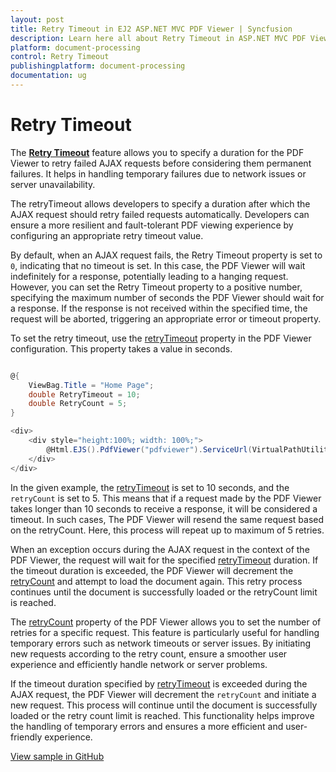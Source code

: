 ```yaml
---
layout: post
title: Retry Timeout in EJ2 ASP.NET MVC PDF Viewer | Syncfusion
description: Learn here all about Retry Timeout in ASP.NET MVC PDF Viewer component of Syncfusion Essential JS 2 and more.
platform: document-processing
control: Retry Timeout
publishingplatform: document-processing
documentation: ug
---
```


# Retry Timeout

The **[Retry Timeout](https://help.syncfusion.com/cr/aspnetmvc-js2/syncfusion.ej2.pdfviewer.pdfviewer.html#Syncfusion_EJ2_PdfViewer_PdfViewer_RetryTimeout)** feature allows you to specify a duration for the PDF Viewer to retry failed AJAX requests before considering them permanent failures. It helps in handling temporary failures due to network issues or server unavailability.

The retryTimeout allows developers to specify a duration after which the AJAX request should retry failed requests automatically. Developers can ensure a more resilient and fault-tolerant PDF viewing experience by configuring an appropriate retry timeout value.

By default, when an AJAX request fails, the Retry Timeout property is set to `0`, indicating that no timeout is set. In this case, the PDF Viewer will wait indefinitely for a response, potentially leading to a hanging request. However, you can set the Retry Timeout property to a positive number, specifying the maximum number of seconds the PDF Viewer should wait for a response. If the response is not received within the specified time, the request will be aborted, triggering an appropriate error or timeout property.

To set the retry timeout, use the [retryTimeout](https://help.syncfusion.com/cr/aspnetmvc-js2/syncfusion.ej2.pdfviewer.pdfviewer.html#Syncfusion_EJ2_PdfViewer_PdfViewer_RetryTimeout) property in the PDF Viewer configuration. This property takes a value in seconds.

```cs

@{
    ViewBag.Title = "Home Page";
    double RetryTimeout = 10;
    double RetryCount = 5;
}

<div>
    <div style="height:100%; width: 100%;">
        @Html.EJS().PdfViewer("pdfviewer").ServiceUrl(VirtualPathUtility.ToAbsolute("~/Home/")).DocumentPath("PDF_Succinctly.pdf").RetryCount(RetryCount).RetryTimeout(RetryTimeout).Render()
    </div>
</div>

```

In the given example, the [retryTimeout](https://help.syncfusion.com/cr/aspnetmvc-js2/syncfusion.ej2.pdfviewer.pdfviewer.html#Syncfusion_EJ2_PdfViewer_PdfViewer_RetryTimeout) is set to 10 seconds, and the `retryCount` is set to 5. This means that if a request made by the PDF Viewer takes longer than 10 seconds to receive a response, it will be considered a timeout. In such cases, The PDF Viewer will resend the same request based on the retryCount. Here, this process will repeat up to maximum of 5 retries.

When an exception occurs during the AJAX request in the context of the PDF Viewer, the request will wait for the specified [retryTimeout](https://help.syncfusion.com/cr/aspnetmvc-js2/syncfusion.ej2.pdfviewer.pdfviewer.html#Syncfusion_EJ2_PdfViewer_PdfViewer_RetryTimeout) duration. If the timeout duration is exceeded, the PDF Viewer will decrement the [retryCount](https://help.syncfusion.com/cr/aspnetmvc-js2/syncfusion.ej2.pdfviewer.pdfviewer.html#Syncfusion_EJ2_PdfViewer_PdfViewer_RetryCount) and attempt to load the document again. This retry process continues until the document is successfully loaded or the retryCount limit is reached.

The [retryCount](https://help.syncfusion.com/cr/aspnetmvc-js2/syncfusion.ej2.pdfviewer.pdfviewer.html#Syncfusion_EJ2_PdfViewer_PdfViewer_RetryCount) property of the PDF Viewer allows you to set the number of retries for a specific request. This feature is particularly useful for handling temporary errors such as network timeouts or server issues. By initiating new requests according to the retry count, ensure a smoother user experience and efficiently handle network or server problems.

If the timeout duration specified by [retryTimeout](https://help.syncfusion.com/cr/aspnetmvc-js2/syncfusion.ej2.pdfviewer.pdfviewer.html#Syncfusion_EJ2_PdfViewer_PdfViewer_RetryTimeout) is exceeded during the AJAX request, the PDF Viewer will decrement the `retryCount` and initiate a new request. This process will continue until the document is successfully loaded or the retry count limit is reached. This functionality helps improve the handling of temporary errors and ensures a more efficient and user-friendly experience.

[View sample in GitHub](https://github.com/SyncfusionExamples/mvc-pdf-viewer-examples/tree/master/How%20to/Retry%20Timeout)